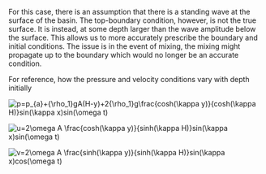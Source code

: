 For this case, there is an assumption that there is a standing wave at the surface of the basin. 
The top-boundary condition, however, is not the true surface. 
It is instead, at some depth larger than the wave amplitude below the surface.
This allows us to more accurately prescribe the boundary and initial conditions.
The issue is in the event of mixing, the mixing might propagate up to the boundary which would no longer be an accurate condition.
  
For reference, how the pressure and velocity conditions vary with depth initially

<!--[comment]: <> https://alexanderrodin.com/github-latex-markdown/?math=%24p%3Dp_%7Ba%7D%2B%7B%5Crho_1%7DgA(H-y)%2B2%7B%5Crho_1%7Dg%5Cfrac%7Bcosh(%5Ckappa%20y)%7D%7Bcosh(%5Ckappa%20H)%7Dsin(%5Ckappa%20x)sin(%5Comega%20t)%24
[comment]: <> $p=p_{a}+{\rho_1}gA(H-y)+2{\rho_1}g\frac{cosh(\kappa y)}{cosh(\kappa H)}sin(\kappa x)sin(\omega t)$
[comment]: <> $u=2\omega A \frac{cosh(\kappa y)}{sinh(\kappa H)}sin(\kappa x)sin(\omega t)$ 
[comment]: <> $v=2\omega A \frac{sinh(\kappa y)}{sinh(\kappa H)}sin(\kappa x)cos(\omega t)$
-->


![$p=p_{a}+{\rho_1}gA(H-y)+2{\rho_1}g\frac{cosh(\kappa y)}{cosh(\kappa H)}sin(\kappa x)sin(\omega t)$](https://render.githubusercontent.com/render/math?math=%24p%3Dp_%7Ba%7D%2B%7B%5Crho_1%7DgA(H-y)%2B2%7B%5Crho_1%7Dg%5Cfrac%7Bcosh(%5Ckappa%20y)%7D%7Bcosh(%5Ckappa%20H)%7Dsin(%5Ckappa%20x)sin(%5Comega%20t)%24)

![$u=2\omega A \frac{cosh(\kappa y)}{sinh(\kappa H)}sin(\kappa x)sin(\omega t)$](https://render.githubusercontent.com/render/math?math=%24u%3D2%5Comega%20A%20%5Cfrac%7Bcosh(%5Ckappa%20y)%7D%7Bsinh(%5Ckappa%20H)%7Dsin(%5Ckappa%20x)sin(%5Comega%20t)%24)

![$v=2\omega A \frac{sinh(\kappa y)}{sinh(\kappa H)}sin(\kappa x)cos(\omega t)$](https://render.githubusercontent.com/render/math?math=%24v%3D2%5Comega%20A%20%5Cfrac%7Bsinh(%5Ckappa%20y)%7D%7Bsinh(%5Ckappa%20H)%7Dsin(%5Ckappa%20x)cos(%5Comega%20t)%24)
